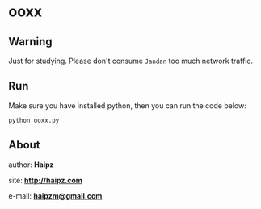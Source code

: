# ooxx

## Warning

Just for studying. Please don't consume `Jandan` too much network traffic.

## Run

Make sure you have installed python, then you can run the code below:

```
python ooxx.py
```

## About

author: **Haipz**

site: **http://haipz.com**

e-mail: **haipzm@gmail.com**

